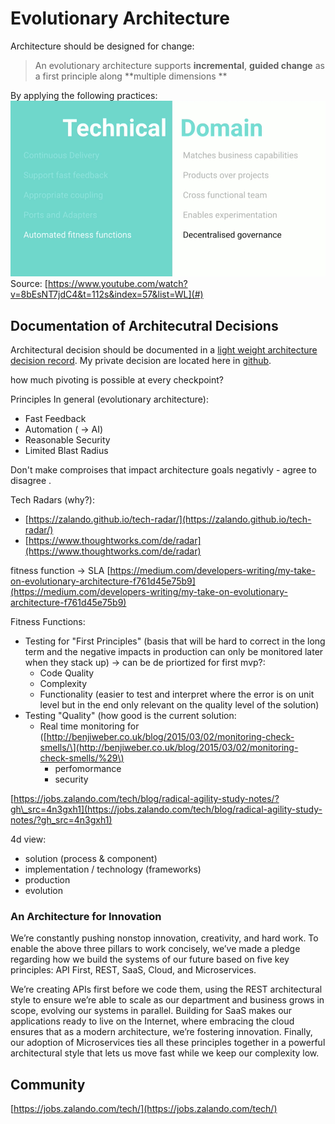 # Evolutionary Architecture

Architecture should be designed for change:

> An evolutionary architecture supports **incremental**, **guided change** as a first principle along **multiple dimensions **

By applying the following practices:  
![](/assets/principles-of-evolutionary-architecture.png)Source: [https://www.youtube.com/watch?v=8bEsNT7jdC4&t=112s&index=57&list=WL](#)

## Documentation of Architecutral Decisions

Architectural decision should be documented in a [light weight architecture decision record](https://github.com/CloudNativeTraining/architecture\_decision\_record). My private decision are located here in [github](https://github.com/denseidel/developer-playbook/tree/master/adr).



how much pivoting is possible at every checkpoint?

Principles In general \(evolutionary architecture\):

* Fast Feedback
* Automation \( -&gt; AI\)
* Reasonable Security
* Limited Blast Radius

Don't make comproises that impact architecture goals negativly - agree to disagree .

Tech Radars \(why?\):

* [https://zalando.github.io/tech-radar/](https://zalando.github.io/tech-radar/)
* [https://www.thoughtworks.com/de/radar](https://www.thoughtworks.com/de/radar)

fitness function -&gt; SLA [https://medium.com/developers-writing/my-take-on-evolutionary-architecture-f761d45e75b9](https://medium.com/developers-writing/my-take-on-evolutionary-architecture-f761d45e75b9)

Fitness Functions:

* Testing for "First Principles" \(basis that will be hard to correct in the long term and the negative impacts in production can only be monitored later when they stack up\) -&gt; can be de priortized for first mvp?:
  * Code Quality
  * Complexity 
  * Functionality \(easier to test and interpret where the error is on unit level but in the end only relevant on the quality level of the solution\)
* Testing "Quality" \(how good is the current solution: 
  * Real time monitoring for  \([http://benjiweber.co.uk/blog/2015/03/02/monitoring-check-smells/\](http://benjiweber.co.uk/blog/2015/03/02/monitoring-check-smells/%29\)
    * perfomormance
    * security

[https://jobs.zalando.com/tech/blog/radical-agility-study-notes/?gh\_src=4n3gxh1](https://jobs.zalando.com/tech/blog/radical-agility-study-notes/?gh_src=4n3gxh1)

4d view:

* solution \(process & component\)
* implementation / technology \(frameworks\)
* production
* evolution

### An Architecture for Innovation

We’re constantly pushing nonstop innovation, creativity, and hard work. To enable the above three pillars to work concisely, we’ve made a pledge regarding how we build the systems of our future based on five key principles: API First, REST, SaaS, Cloud, and Microservices.

We’re creating APIs first before we code them, using the REST architectural style to ensure we’re able to scale as our department and business grows in scope, evolving our systems in parallel. Building for SaaS makes our applications ready to live on the Internet, where embracing the cloud ensures that as a modern architecture, we’re fostering innovation. Finally, our adoption of Microservices ties all these principles together in a powerful architectural style that lets us move fast while we keep our complexity low.

## Community

[https://jobs.zalando.com/tech/](https://jobs.zalando.com/tech/)

